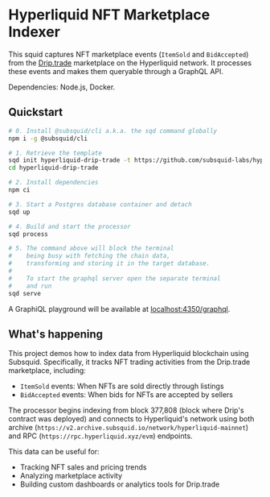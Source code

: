 # Hyperliquid NFT Marketplace Indexer

This squid captures NFT marketplace events (`ItemSold` and `BidAccepted`) from the [Drip.trade](https://www.drip.trade/) marketplace on the Hyperliquid network. It processes these events and makes them queryable through a GraphQL API.

Dependencies: Node.js, Docker.

## Quickstart

```bash
# 0. Install @subsquid/cli a.k.a. the sqd command globally
npm i -g @subsquid/cli

# 1. Retrieve the template
sqd init hyperliquid-drip-trade -t https://github.com/subsquid-labs/hyperliquid-drip-trade-example
cd hyperliquid-drip-trade

# 2. Install dependencies
npm ci

# 3. Start a Postgres database container and detach
sqd up

# 4. Build and start the processor
sqd process

# 5. The command above will block the terminal
#    being busy with fetching the chain data, 
#    transforming and storing it in the target database.
#
#    To start the graphql server open the separate terminal
#    and run
sqd serve
```
A GraphiQL playground will be available at [localhost:4350/graphql](http://localhost:4350/graphql).

## What's happening

This project demos how to index data from Hyperliquid blockchain using Subsquid. Specifically, it tracks NFT trading activities from the Drip.trade marketplace, including:

- `ItemSold` events: When NFTs are sold directly through listings
- `BidAccepted` events: When bids for NFTs are accepted by sellers

The processor begins indexing from block 377,808 (block where Drip's contract was deployed) and connects to Hyperliquid's network using both archive (`https://v2.archive.subsquid.io/network/hyperliquid-mainnet`) and RPC (`https://rpc.hyperliquid.xyz/evm`) endpoints.

This data can be useful for:
- Tracking NFT sales and pricing trends
- Analyzing marketplace activity
- Building custom dashboards or analytics tools for Drip.trade
